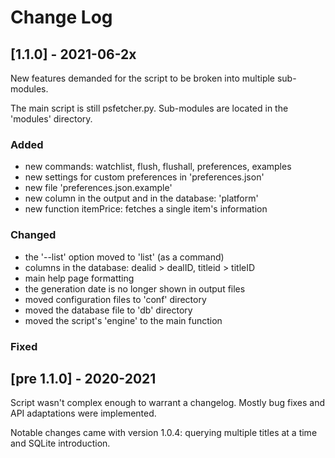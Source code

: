 # Change Log

## [1.1.0] - 2021-06-2x

New features demanded for the script to be broken into multiple sub-modules.

The main script is still psfetcher.py. Sub-modules are located in the 'modules' directory.

### Added
- new commands: watchlist, flush, flushall, preferences, examples
- new settings for custom preferences in 'preferences.json'
- new file 'preferences.json.example'
- new column in the output and in the database: 'platform'
- new function itemPrice: fetches a single item's information

### Changed
- the '--list' option moved to 'list' (as a command)
- columns in the database: dealid > dealID, titleid > titleID
- main help page formatting
- the generation date is no longer shown in output files
- moved configuration files to 'conf' directory
- moved the database file to 'db' directory
- moved the script's 'engine' to the main function

### Fixed


## [pre 1.1.0] - 2020-2021

Script wasn't complex enough to warrant a changelog. Mostly bug fixes and API adaptations were implemented.

Notable changes came with version 1.0.4: querying multiple titles at a time and SQLite introduction.

